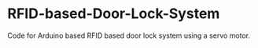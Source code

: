 # RFID-based-Door-Lock-System
Code for Arduino based RFID based door lock system using a servo motor.
